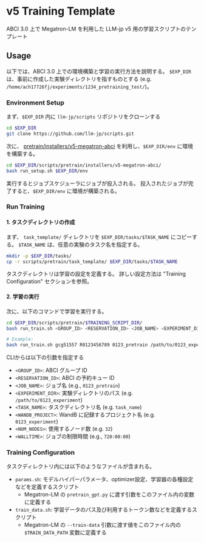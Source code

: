 # v5 Training Template

ABCI 3.0 上で Megatron-LM を利用した LLM-jp v5 用の学習スクリプトのテンプレート

## Usage

以下では、ABCI 3.0 上での環境構築と学習の実行方法を説明する。
`$EXP_DIR` は、事前に作成した実験ディレクトリを指すものとする (e.g. `/home/ach17726fj/experiments/1234_pretraining_test/`)。

### Environment Setup

まず、`$EXP_DIR` 内に `llm-jp/scripts` リポジトリをクローンする

```bash
cd $EXP_DIR
git clone https://github.com/llm-jp/scripts.git
```

次に、 [pretrain/installers/v5-megatron-abci](../../installers/v5-megatron-abci/README.md) を利用し、`$EXP_DIR/env` に環境を構築する。

```bash
cd $EXP_DIR/scripts/pretrain/installers/v5-megatron-abci/
bash run_setup.sh $EXP_DIR/env
```

実行するとジョブスケジューラにジョブが投入される。
投入されたジョブが完了すると、`$EXP_DIR/env` に環境が構築される。

### Run Training

#### 1. タスクディレクトリの作成

まず、 `task_template/` ディレクトリを `$EXP_DIR/tasks/$TASK_NAME` にコピーする。
`$TASK_NAME` は、任意の実験のタスク名を指定する。

```bash
mkdir -p $EXP_DIR/tasks/
cp -r scripts/pretrain/task_template/ $EXP_DIR/tasks/$TASK_NAME
```

タスクディレクトリは学習の設定を定義する。
詳しい設定方法は "Training Configuration" セクションを参照。

#### 2. 学習の実行

次に、以下のコマンドで学習を実行する。

```bash
cd $EXP_DIR/scripts/pretrain/$TRAINING_SCRIPT_DIR/
bash run_train.sh <GROUP_ID> <RESERVATION_ID> <JOB_NAME> <EXPERIMENT_DIR> <TASK_NAME> <WANDB_PROJECT> <NUM_NODES> <WALLTIME>

# Example:
bash run_train.sh gcg51557 R0123456789 0123_pretrain /path/to/0123_experiment task_name 0123_experiment 32 720:00:00
```

CLIからは以下の引数を指定する

- `<GROUP_ID>`: ABCI グループ ID
- `<RESERVATION_ID>`: ABCI の予約キュー ID
- `<JOB_NAME>`: ジョブ名 (e.g., `0123_pretrain`)
- `<EXPERIMENT_DIR>`: 実験ディレクトリのパス (e.g. `/path/to/0123_experiment`)
- `<TASK_NAME>`: タスクディレクトリ名 (e.g. `task_name`)
- `<WANDB_PROJECT>`: WandB に記録するプロジェクト名 (e.g. `0123_experiment`)
- `<NUM_NODES>`: 使用するノード数 (e.g. `32`)
- `<WALLTIME>`: ジョブの制限時間 (e.g., `720:00:00`)

### Training Configuration

タスクディレクトリ内には以下のようなファイルが含まれる。

- `params.sh`: モデルハイパーパラメータ、optimizer設定、学習器の各種設定などを定義するスクリプト
  - Megatron-LM の `pretrain_gpt.py` に渡す引数をこのファイル内の変数に定義する
- `train_data.sh`: 学習データのパス及び利用するトークン数などを定義するスクリプト
  - Megatron-LM の `--train-data` 引数に渡す値をこのファイル内の `$TRAIN_DATA_PATH` 変数に定義する
